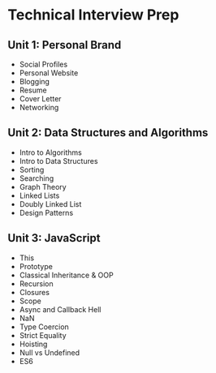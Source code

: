 # Technical Interview Prep

## Unit 1: Personal Brand
* Social Profiles
* Personal Website
* Blogging
* Resume
* Cover Letter
* Networking

## Unit 2: Data Structures and Algorithms
* Intro to Algorithms
* Intro to Data Structures
* Sorting
* Searching
* Graph Theory
* Linked Lists
* Doubly Linked List
* Design Patterns

## Unit 3: JavaScript
* This
* Prototype
* Classical Inheritance & OOP
* Recursion
* Closures
* Scope
* Async and Callback Hell
* NaN
* Type Coercion
* Strict Equality
* Hoisting
* Null vs Undefined
* ES6
